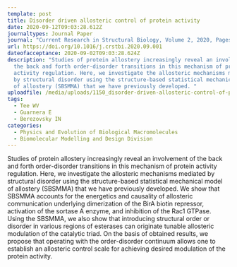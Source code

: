 ```yaml
---
template: post
title: Disorder driven allosteric control of protein activity
date: 2020-09-12T09:03:28.612Z
journaltypes: Journal Paper
journal: "Current Research in Structural Biology, Volume 2, 2020, Pages 191-203 "
url: https://doi.org/10.1016/j.crstbi.2020.09.001
dateofacceptance: 2020-09-02T09:03:28.624Z
description: "Studies of protein allostery increasingly reveal an involvement of
  the back and forth order-disorder transitions in this mechanism of protein
  activity regulation. Here, we investigate the allosteric mechanisms mediated
  by structural disorder using the structure-based statistical mechanical model
  of allostery (SBSMMA) that we have previously developed. "
uploadfile: /media/uploads/1150_disorder-driven-allosteric-control-of-protein.pdf
tags:
  - Tee WV
  - Guarnera E
  - Berezovsky IN
categories:
  - Physics and Evolution of Biological Macromolecules
  - Biomolecular Modelling and Design Division
---
```

<!--StartFragment-->

Studies of protein allostery increasingly reveal an involvement of the back and forth order-disorder transitions in this mechanism of protein activity regulation. Here, we investigate the allosteric mechanisms mediated by structural disorder using the structure-based statistical mechanical model of allostery (SBSMMA) that we have previously developed. We show that SBSMMA accounts for the energetics and causality of allosteric communication underlying dimerization of the BirA biotin repressor, activation of the sortase A enzyme, and inhibition of the Rac1 GTPase. Using the SBSMMA, we also show that introducing structural order or disorder in various regions of esterases can originate tunable allosteric modulation of the catalytic triad. On the basis of obtained results, we propose that operating with the order-disorder continuum allows one to establish an allosteric control scale for achieving desired modulation of the protein activity.

<!--EndFragment-->